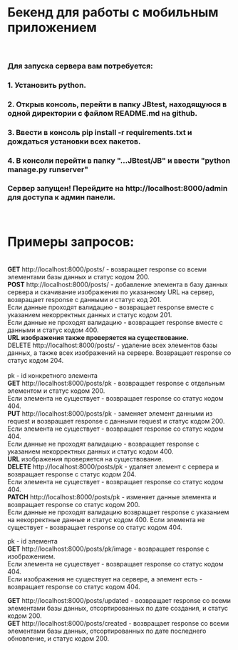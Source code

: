 <h1>Бекенд для работы с мобильным приложением</h1><br>

<h3>Для запуска сервера вам потребуется:</h3>
<h3>1. Установить python.</h3>
<h3>2. Открыв консоль, перейти в папку JBtest, находящуюся в одной директории с файлом README.md на github.</h3>
<h3>3. Ввести в консоль pip install -r requirements.txt и дождаться установки всех пакетов.</h3>
<h3>4. В консоли перейти в папку "...JBtest/JB" и ввести "python manage.py runserver"</h3>
<h3>Сервер запущен! Перейдите на http://localhost:8000/admin для доступа к админ панели.</h3>
<br>
<h1>Примеры запросов:</h1>
<br>
<strong>GET</strong>  http://localhost:8000/posts/ - возвращает response со всеми элементами базы данных и статус кодом 200.<br>
<strong>POST</strong> http://localhost:8000/posts/ - добавление элемента в базу данных сервера и скачивание изображения по указанному URL на сервер, возвращает response с данными и статус код 201. <br>
Если данные проходят валидацию - возвращает response вместе с указанием некорректных данных и статус кодом 201.<br> 
Если данные не проходят валидацию - возвращает response вместе с данными и статус кодом 400. <br>
<strong>URL изображения также проверяется на существование.</strong><br>
DELETE http://localhost:8000/posts/ - удаление всех элементов базы данных, а также всех изображений на сервере. Возвращает response со статус кодом 204.<br>
<br>
pk - id конкретного элемента<br>
<strong>GET</strong> http://localhost:8000/posts/pk - возвращает response с отдельным элементом и статус кодом 200. <br>
Если элемента не существует - возвращает response со статус кодом 404.<br>
<strong>PUT</strong> http://localhost:8000/posts/pk - заменяет элемент данными из request и возвращает response с данными request и статус кодом 200.<br>
Если элемента не существует - возвращает response со статус кодом 404.<br>
Если данные не проходят валидацию - возвращает response с указанием некорректных данных и статус кодом 400.<br> 
<strong>URL</strong> изображения проверяется на существование.</strong> <br>
<strong>DELETE</strong> http://localhost:8000/posts/pk - удаляет элемент с сервера и возвращает response с статус кодом 204.<br>
Если элемента не существует - возвращает response со статус кодом 404.<br>
<strong>PATCH</strong> http://localhost:8000/posts/pk - изменяет данные элемента и возвращает response со статус кодом 200.<br>
Если данные не проходят валидацию возвращает response с указанием на некорректные данные и статус кодом 400.
Если элемента не существует - возвращает response со статус кодом 404.<br>

pk - id элемента<br>
<strong>GET</strong> http://localhost:8000/posts/pk/image - возвращает response с изображением.<br>
Если элемента не существует - возвращает response со статус кодом 404.<br>
Если изображения не существует на сервере, а элемент есть - возвращает response со статус кодом 404.<br>

<strong>GET</strong> http://localhost:8000/posts/updated - возвращает response со всеми элементами базы данных, отсортированных по дате создания, и статус кодом 200.<br>
<strong>GET</strong> http://localhost:8000/posts/created - возвращает response со всеми элементами базы данных, отсортированных по дате последнего обновление, и статус кодом 200.<br>